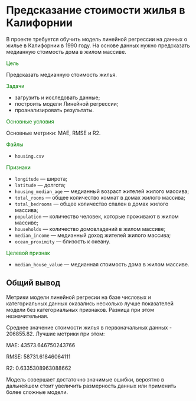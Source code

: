 # Предсказание стоимости жилья в Калифорнии

В проекте требуется обучить модель линейной регрессии на данных о жилье в Калифорнии в 1990 году. На основе данных нужно предсказать медианную стоимость дома в жилом массиве. 


<font color='green'>Цель</font>

Предсказать медианную стоимость жилья.

<font color='green'>Задачи</font>

- загрузить и исследовать данные;
- построить модели Линейной регрессии;
- проанализировать результаты.

<font color='green'>Основные условия</font>

Основные метрики: MAE, RMSE и R2.

<font color='green'>Файлы</font>

- `housing.csv`

<font color='green'>Признаки</font>

- `longitude` — широта;
- `latitude` — долгота;
- `housing_median_age` — медианный возраст жителей жилого массива;
- `total_rooms` — общее количество комнат в домах жилого массива;
- `total_bedrooms` — общее количество спален в домах жилого массива;
- `population` — количество человек, которые проживают в жилом массиве;
- `households` — количество домовладений в жилом массиве;
- `median_income` — медианный доход жителей жилого массива;
- `ocean_proximity` — близость к океану.


<font color='green'>Целевой признак</font>

- `median_house_value` — медианная стоимость дома в жилом массиве.


## Общий вывод

Метрики модели линейной регресии на базе числовых и категориальных данных оказались несколько лучше показателей модели без категориальных признаков. Разница при этом незначительная.

Среднее значение стоимости жилья в первоначальных данных - 206855.82. Лучшие метрики при этом:

MAE:  43573.646750243766

RMSE:  58731.61846064111

R2:  0.6335308963088662

Модель совершает достаточно значимые ошибки, вероятно в дальнейшем стоит увеличить размерность данных или применить более сложные модели.


